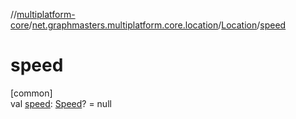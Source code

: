 //[multiplatform-core](../../../index.md)/[net.graphmasters.multiplatform.core.location](../index.md)/[Location](index.md)/[speed](speed.md)

# speed

[common]\
val [speed](speed.md): [Speed](../../net.graphmasters.multiplatform.core.units/-speed/index.md)? = null
